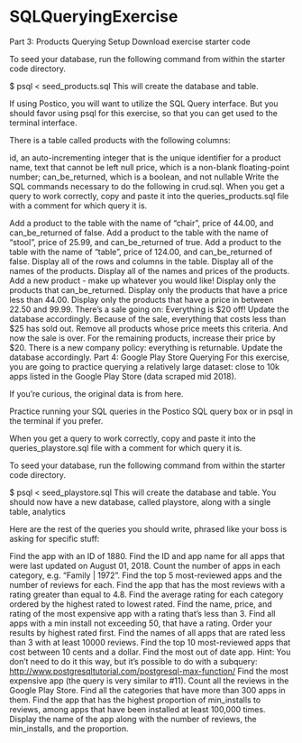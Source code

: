# SQLQueryingExercise

Part 3: Products Querying
Setup
Download exercise starter code

To seed your database, run the following command from within the starter code directory.

$ psql < seed_products.sql
This will create the database and table.

If using Postico, you will want to utilize the SQL Query interface. But you should favor using psql for this exercise, so that you can get used to the terminal interface.

There is a table called products with the following columns:

id, an auto-incrementing integer that is the unique identifier for a product
name, text that cannot be left null
price, which is a non-blank floating-point number;
can_be_returned, which is a boolean, and not nullable
Write the SQL commands necessary to do the following in crud.sql. When you get a query to work correctly, copy and paste it into the queries_products.sql file with a comment for which query it is.

Add a product to the table with the name of “chair”, price of 44.00, and can_be_returned of false.
Add a product to the table with the name of “stool”, price of 25.99, and can_be_returned of true.
Add a product to the table with the name of “table”, price of 124.00, and can_be_returned of false.
Display all of the rows and columns in the table.
Display all of the names of the products.
Display all of the names and prices of the products.
Add a new product - make up whatever you would like!
Display only the products that can_be_returned.
Display only the products that have a price less than 44.00.
Display only the products that have a price in between 22.50 and 99.99.
There’s a sale going on: Everything is $20 off! Update the database accordingly.
Because of the sale, everything that costs less than $25 has sold out. Remove all products whose price meets this criteria.
And now the sale is over. For the remaining products, increase their price by $20.
There is a new company policy: everything is returnable. Update the database accordingly.
Part 4: Google Play Store Querying
For this exercise, you are going to practice querying a relatively large dataset: close to 10k apps listed in the Google Play Store (data scraped mid 2018).

If you’re curious, the original data is from here.

Practice running your SQL queries in the Postico SQL query box or in psql in the terminal if you prefer.

When you get a query to work correctly, copy and paste it into the queries_playstore.sql file with a comment for which query it is.

To seed your database, run the following command from within the starter code directory.

$ psql < seed_playstore.sql
This will create the database and table. You should now have a new database, called playstore, along with a single table, analytics

Here are the rest of the queries you should write, phrased like your boss is asking for specific stuff:

Find the app with an ID of 1880.
Find the ID and app name for all apps that were last updated on August 01, 2018.
Count the number of apps in each category, e.g. “Family | 1972”.
Find the top 5 most-reviewed apps and the number of reviews for each.
Find the app that has the most reviews with a rating greater than equal to 4.8.
Find the average rating for each category ordered by the highest rated to lowest rated.
Find the name, price, and rating of the most expensive app with a rating that’s less than 3.
Find all apps with a min install not exceeding 50, that have a rating. Order your results by highest rated first.
Find the names of all apps that are rated less than 3 with at least 10000 reviews.
Find the top 10 most-reviewed apps that cost between 10 cents and a dollar.
Find the most out of date app. Hint: You don’t need to do it this way, but it’s possible to do with a subquery: http://www.postgresqltutorial.com/postgresql-max-function/
Find the most expensive app (the query is very similar to #11).
Count all the reviews in the Google Play Store.
Find all the categories that have more than 300 apps in them.
Find the app that has the highest proportion of min_installs to reviews, among apps that have been installed at least 100,000 times. Display the name of the app along with the number of reviews, the min_installs, and the proportion.
